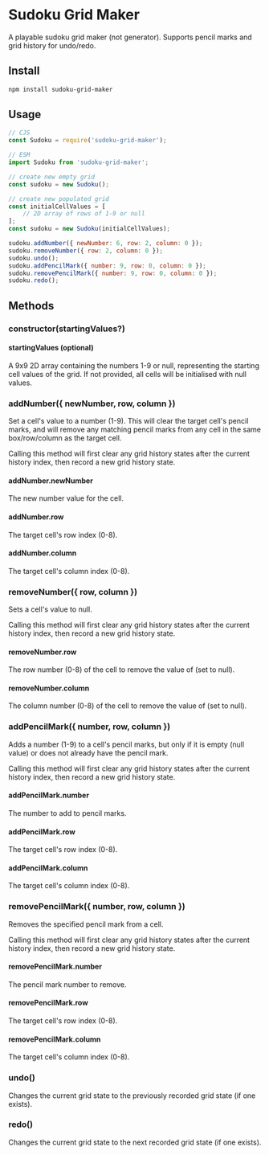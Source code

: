 # Sudoku Grid Maker

A playable sudoku grid maker (not generator). Supports pencil marks and grid history for undo/redo.

## Install

```bash
npm install sudoku-grid-maker
```

## Usage

```javascript
// CJS
const Sudoku = require('sudoku-grid-maker');

// ESM
import Sudoku from 'sudoku-grid-maker';

// create new empty grid
const sudoku = new Sudoku();

// create new populated grid
const initialCellValues = [
    // 2D array of rows of 1-9 or null
];
const sudoku = new Sudoku(initialCellValues);

sudoku.addNumber({ newNumber: 6, row: 2, column: 0 });
sudoku.removeNumber({ row: 2, column: 0 });
sudoku.undo();
sudoku.addPencilMark({ number: 9, row: 0, column: 0 });
sudoku.removePencilMark({ number: 9, row: 0, column: 0 });
sudoku.redo();
```

## Methods

### constructor(startingValues?)

#### startingValues (optional)

A 9x9 2D array containing the numbers 1-9 or null, representing the starting cell values of the grid. If not provided, all cells will be initialised with null values.

### addNumber({ newNumber, row, column })

Set a cell's value to a number (1-9). This will clear the target cell's pencil marks, and will remove any matching pencil marks from any cell in the same box/row/column as the target cell.

Calling this method will first clear any grid history states after the current history index, then record a new grid history state.

#### addNumber.newNumber

The new number value for the cell.

#### addNumber.row

The target cell's row index (0-8).

#### addNumber.column

The target cell's column index (0-8).

### removeNumber({ row, column })

Sets a cell's value to null.

Calling this method will first clear any grid history states after the current history index, then record a new grid history state.

#### removeNumber.row

The row number (0-8) of the cell to remove the value of (set to null).

#### removeNumber.column

The column number (0-8) of the cell to remove the value of (set to null).

### addPencilMark({ number, row, column })

Adds a number (1-9) to a cell's pencil marks, but only if it is empty (null value) or does not already have the pencil mark.

Calling this method will first clear any grid history states after the current history index, then record a new grid history state.

#### addPencilMark.number

The number to add to pencil marks.

#### addPencilMark.row

The target cell's row index (0-8).

#### addPencilMark.column

The target cell's column index (0-8).

### removePencilMark({ number, row, column })

Removes the specified pencil mark from a cell.

Calling this method will first clear any grid history states after the current history index, then record a new grid history state.

#### removePencilMark.number

The pencil mark number to remove.

#### removePencilMark.row

The target cell's row index (0-8).

#### removePencilMark.column

The target cell's column index (0-8).

### undo()

Changes the current grid state to the previously recorded grid state (if one exists).

### redo()

Changes the current grid state to the next recorded grid state (if one exists).
